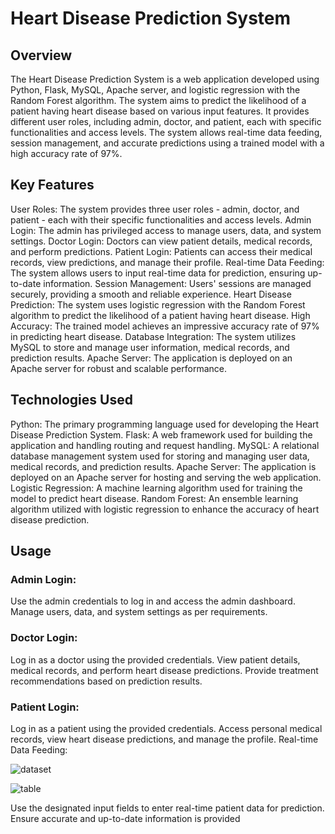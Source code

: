 # Heart Disease Prediction System

## Overview
The Heart Disease Prediction System is a web application developed using Python, Flask, MySQL, Apache server, and logistic regression with the Random Forest algorithm. The system aims to predict the likelihood of a patient having heart disease based on various input features. It provides different user roles, including admin, doctor, and patient, each with specific functionalities and access levels. The system allows real-time data feeding, session management, and accurate predictions using a trained model with a high accuracy rate of 97%.

## Key Features
User Roles: The system provides three user roles - admin, doctor, and patient - each with their specific functionalities and access levels.
Admin Login: The admin has privileged access to manage users, data, and system settings.
Doctor Login: Doctors can view patient details, medical records, and perform predictions.
Patient Login: Patients can access their medical records, view predictions, and manage their profile.
Real-time Data Feeding: The system allows users to input real-time data for prediction, ensuring up-to-date information.
Session Management: Users' sessions are managed securely, providing a smooth and reliable experience.
Heart Disease Prediction: The system uses logistic regression with the Random Forest algorithm to predict the likelihood of a patient having heart disease.
High Accuracy: The trained model achieves an impressive accuracy rate of 97% in predicting heart disease.
Database Integration: The system utilizes MySQL to store and manage user information, medical records, and prediction results.
Apache Server: The application is deployed on an Apache server for robust and scalable performance.



## Technologies Used
Python: The primary programming language used for developing the Heart Disease Prediction System.
Flask: A web framework used for building the application and handling routing and request handling.
MySQL: A relational database management system used for storing and managing user data, medical records, and prediction results.
Apache Server: The application is deployed on an Apache server for hosting and serving the web application.
Logistic Regression: A machine learning algorithm used for training the model to predict heart disease.
Random Forest: An ensemble learning algorithm utilized with logistic regression to enhance the accuracy of heart disease prediction.

## Usage
### Admin Login:

Use the admin credentials to log in and access the admin dashboard.
Manage users, data, and system settings as per requirements.

### Doctor Login:

Log in as a doctor using the provided credentials.
View patient details, medical records, and perform heart disease predictions.
Provide treatment recommendations based on prediction results.

### Patient Login:

Log in as a patient using the provided credentials.
Access personal medical records, view heart disease predictions, and manage the profile.
Real-time Data Feeding:



![dataset](https://github.com/Tobaisfire/Heart_Disease_Prediction-FLask-/assets/67000746/38c5c466-7a94-42b9-802e-2090274964d5)

![table](https://github.com/Tobaisfire/Heart_Disease_Prediction-FLask-/assets/67000746/de2eb574-7ec4-45dd-9ce1-d1847ca4a4e1)


Use the designated input fields to enter real-time patient data for prediction.
Ensure accurate and up-to-date information is provided
